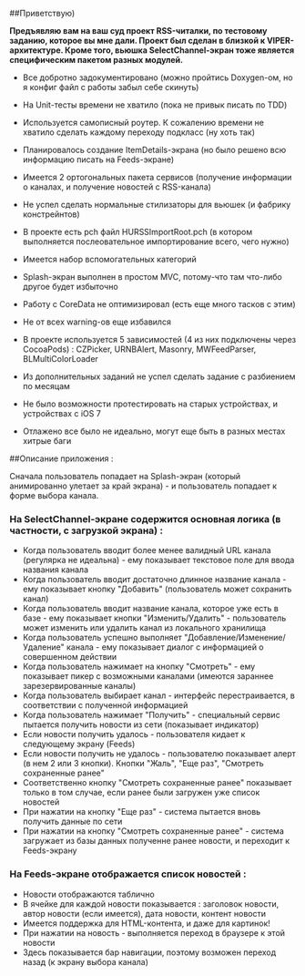 ##Приветствую)

**Предъявляю вам на ваш суд проект RSS-читалки, по тестовому заданию, которое вы мне дали.
Проект был сделан в близкой к VIPER-архитектуре. Кроме того, вьюшка SelectChannel-экран тоже является специфическим пакетом разных модулей.**

- Все добротно задокументировано (можно пройтись Doxygen-ом, но я конфиг файл с работы забыл себе скинуть)
- На Unit-тесты времени не хватило (пока не привык писать по TDD)
- Используется самописный роутер. К сожалению времени не хватило сделать каждому переходу подкласс (ну хоть так)
- Планировалось создание ItemDetails-экрана (но было решено всю информацию писать на Feeds-экране)
- Имеется 2 ортогональных пакета сервисов (получение информации о каналах, и получение новостей с RSS-канала)
- Не успел сделать нормальные стилизаторы для вьюшек (и фабрику констрейнтов)
- В проекте  есть pch файл HURSSImportRoot.pch (в котором выполняется послеовательное импортирование всего, чего нужно)
- Имеется набор вспомогательных категорий
- Splash-экран выполнен в простом MVC, потому-что там что-либо другое будет избыточно
- Работу с CoreData не оптимизировал (есть еще много тасков с этим)
- Не от всех warning-ов еще избавился
- В проекте используется 5 зависимостей (4 из них подключены через CocoaPods) :
    CZPicker,   URNBAlert,   Masonry,    MWFeedParser,      BLMultiColorLoader

- Из дополнительных заданий не успел сделать задание с разбиением по месяцам
- Не было возможности протестировать на старых устройствах, и устройствах с iOS 7
- Отлажено все было не идеально, могут еще быть в разных местах хитрые баги

##Описание приложения :

Сначала пользователь попадает на Splash-экран (который анимированно улетает за край экрана) - и пользователь попадает к форме выбора канала.

### На SelectChannel-экране содержится основная логика (в частности, с загрузкой экрана) :

- Когда пользователь вводит более менее валидный URL канала (регулярка не идеальна) - ему показывает текстовое поле для ввода названия канала
- Когда пользователь вводит достаточно длинное название канала - ему показывает кнопку "Добавить" (пользователь может сохранить канал)
- Когда пользователь вводит название канала, которое уже есть в базе - ему показывает кнопки "Изменить/Удалить" - пользователь может изменить или удалить канал из локального хранилища
- Когда пользователь успешно выполняет "Добавление/Изменение/Удаление" канала - ему показывает диалог с информацией о совершенном действии
- Когда пользователь нажимает на кнопку "Смотреть" - ему показывает пикер с возможными каналами (имеются зараннее зарезервированные каналы)
- Когда пользователь выбирает канал - интерфейс перестраивается, в соответствии с полученной информацией
- Когда пользователь нажимает "Получить" - специальный сервис пытается получить новости из сети (показывает индикатор)
- Если новости получить удалось - пользователя кидает к следующему экрану (Feeds)
- Если новости получить не удалось - пользователю показывает алерт (в нем 2 или 3 кнопки). Кнопки "Жаль", "Еще раз", "Смотреть сохраненные ранее"
- Соответственно кнопку "Смотреть сохраненные ранее" показывает только в том случае, если ранее были загружен уже список новостей
- При нажатии на кнопку "Еще раз" - система пытается вновь получить данные по сети
- При нажатии на кнопку "Смотреть сохраненные ранее" - система загружает из базы данных полученне ранее новости, и переходит к Feeds-экрану

### На Feeds-экране отображается список новостей :
- Новости отображаются таблично
- В ячейке для каждой новости показывается : заголовок новости, автор новости (если имеется), дата новости, контент новости
- Имеется поддержка для HTML-контента, и даже для картинок!
- При нажатии на новость - выполняется переход в браузере к этой новости
- Здесь показывается бар навигации, поэтому возможен переход назад (к экрану выбора канала)

